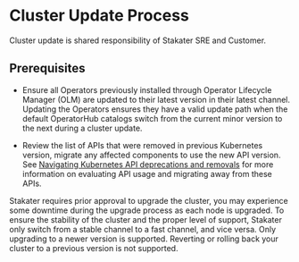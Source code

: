 # Cluster Update Process

Cluster update is shared responsibility of Stakater SRE and Customer.

## Prerequisites

- Ensure all Operators previously installed through Operator Lifecycle Manager (OLM) are updated to their latest version in their latest channel. Updating the Operators ensures they have a valid update path when the default OperatorHub catalogs switch from the current minor version to the next during a cluster update.

- Review the list of APIs that were removed in previous Kubernetes version, migrate any affected components to use the new API version. See [Navigating Kubernetes API deprecations and removals](https://access.redhat.com/articles/6955985) for more information on evaluating API usage and migrating away from these APIs.

Stakater requires prior approval to upgrade the cluster, you may experience some downtime during the upgrade process as each node is upgraded. To ensure the stability of the cluster and the proper level of support, Stakater only switch from a stable channel to a fast channel, and vice versa.
Only upgrading to a newer version is supported. Reverting or rolling back your cluster to a previous version is not supported.
